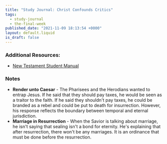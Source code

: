 ```yaml
---
title: "Study Journal: Christ Confounds Critics"
tags:
  - study-journal
  - the-final-week
published_date: "2021-11-09 18:13:54 +0000"
layout: default.liquid
is_draft: false
---
```

### Additional Resources:
  * [New Testament Student
    Manual](https://www.churchofjesuschrist.org/study/manual/new-testament-student-manual/introduction-to-matthew/chapter-7?lang=eng)

### Notes
  * **Render unto Caesar** - The Pharisees and the
    Herodians wanted to entrap Jesus. If he said
    that they should pay taxes, he would be seen
    as a traitor to the faith. If he said they
    shouldn't pay taxes, he could be branded as a
    rebel and could be put to death for
    insurrection. However, his response reflects
    the boundary between temporal and eternal
    jurisdiction.
  * **Marriage in Resurrection** - When the Savior
    is talking about marriage, he isn't saying
    that sealing isn't a bond for eternity. He's
    explaining that after resurrection, there
    won't be any marriages. It is an ordinance
    that must be done before the resurrection.
